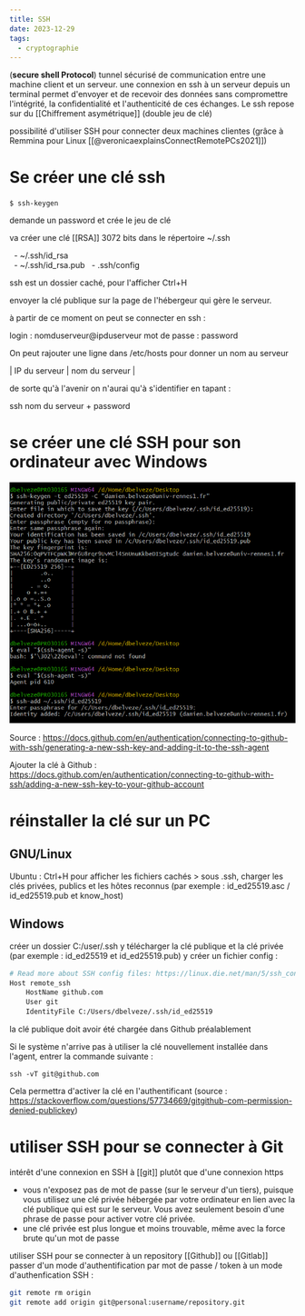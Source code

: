 ```yaml
---
title: SSH
date: 2023-12-29
tags:
  - cryptographie
---
```



(**secure shell Protocol**) tunnel sécurisé de communication entre une machine client et un serveur. 
une connexion en ssh à un serveur depuis un terminal permet d'envoyer et de recevoir des données sans compromettre l'intégrité, la confidentialité et l'authenticité de ces échanges. 
Le ssh repose sur du [[Chiffrement asymétrique]] (double jeu de clé)

possibilité d'utiliser SSH pour connecter deux machines clientes (grâce à Remmina pour Linux [[@veronicaexplainsConnectRemotePCs2021]])


# Se créer une clé ssh

``
$ ssh-keygen
``

demande un password et crée le jeu de clé

va créer une clé [[RSA]] 3072 bits dans le répertoire ~/.ssh 

  - ~/.ssh/id_rsa  
  - ~/.ssh/id_rsa.pub
  - .ssh/config

ssh est un dossier caché, pour l'afficher Ctrl+H

envoyer la clé publique sur la page de l'hébergeur qui gère le serveur. 

à partir de ce moment on peut se connecter en ssh : 

login : nomduserveur@ipduserveur
mot de passe : password

On peut rajouter une ligne dans /etc/hosts pour donner un nom au serveur

| IP du serveur | nom du serveur |

de sorte qu'à l'avenir on n'aurai qu'à s'identifier en tapant : 

ssh nom du serveur + password

# se créer une clé SSH pour son ordinateur avec Windows

![](images/ssh_key.png)

Source :  https://docs.github.com/en/authentication/connecting-to-github-with-ssh/generating-a-new-ssh-key-and-adding-it-to-the-ssh-agent

Ajouter la clé à Github :  https://docs.github.com/en/authentication/connecting-to-github-with-ssh/adding-a-new-ssh-key-to-your-github-account

# réinstaller la clé sur un PC

## GNU/Linux

Ubuntu : Ctrl+H pour afficher les fichiers cachés > sous .ssh, charger les clés privées, publics et les hôtes reconnus (par exemple : id_ed25519.asc / id_ed25519.pub et know_host)

## Windows

créer un dossier C:/user/.ssh
y télécharger la clé publique et la clé privée
(par exemple : id_ed25519 et id_ed25519.pub)
y créer un fichier config : 

```bash
# Read more about SSH config files: https://linux.die.net/man/5/ssh_config
Host remote_ssh
    HostName github.com
    User git
    IdentityFile C:/Users/dbelveze/.ssh/id_ed25519
```
la clé publique doit avoir été chargée dans Github préalablement

Si le système n'arrive pas à utiliser la clé nouvellement installée dans l'agent, entrer la commande suivante : 

```shell
ssh -vT git@github.com
```
Cela permettra d'activer la clé en l'authentificant
(source : https://stackoverflow.com/questions/57734669/gitgithub-com-permission-denied-publickey)

# utiliser SSH pour se connecter à Git

intérêt d'une connexion en SSH à [[git]] plutôt que d'une connexion https

- vous n'exposez pas de mot de passe (sur le serveur d'un tiers), puisque vous utilisez une clé privée hébergée par votre ordinateur en lien avec la clé publique qui est sur le serveur. Vous avez seulement besoin d'une phrase de passe pour activer votre clé privée.
- une clé privée est plus longue et moins trouvable, même avec la force brute qu'un mot de passe

utiliser SSH pour se connecter à un repository [[Github]] ou [[Gitlab]]
passer d'un mode d'authentification par mot de passe / token à un mode d'authenfication SSH : 

```bash 
git remote rm origin    
git remote add origin git@personal:username/repository.git
```
